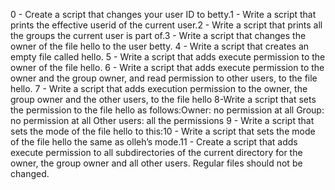 0 - Create a script that changes your user ID to betty.1 - Write a script that prints the effective userid of the current user.2 - Write a script that prints all the groups the current user is part of.3 - Write a script that changes the owner of the file hello to the user betty. 4 - Write a script that creates an empty file called hello. 5 - Write a script that adds execute permission to the owner of the file hello. 6 - Write a script that adds execute permission to the owner and the group owner, and read permission to other users, to the file hello. 7 - Write a script that adds execution permission to the owner, the group owner and the other users, to the file hello 8-Write a script that sets the permission to the file hello as follows:Owner: no permission at all  Group: no permission at all Other users: all the permissions 9 - Write a script that sets the mode of the file hello to this:10 - Write a script that sets the mode of the file hello the same as olleh’s mode.11 - Create a script that adds execute permission to all subdirectories of the current directory for the owner, the group owner and all other users. Regular files should not be changed.

